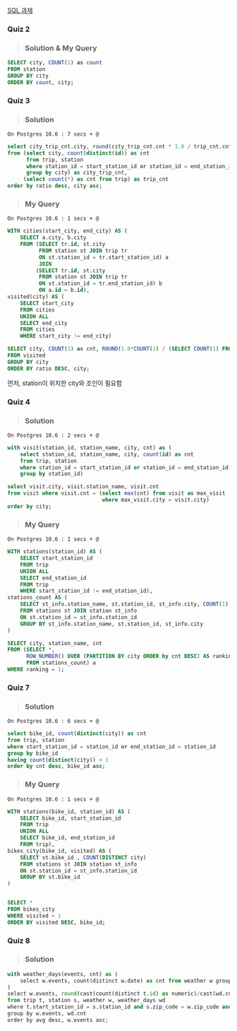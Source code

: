 
 

[SQL 과제](https://15445.courses.cs.cmu.edu/fall2018/homework1/)

### Quiz 2

> ### Solution & My Query

``` sql
SELECT city, COUNT(1) as count
FROM station
GROUP BY city
ORDER BY count, city;
```

### Quiz 3

> ### Solution

    On Postgres 10.6 : 7 secs + @

``` sql
select city_trip_cnt.city, round(city_trip_cnt.cnt * 1.0 / trip_cnt.cnt, 4) as ratio 
from (select city, count(distinct(id)) as cnt 
      from trip, station 
      where station_id = start_station_id or station_id = end_station_id 
      group by city) as city_trip_cnt, 
     (select count(*) as cnt from trip) as trip_cnt 
order by ratio desc, city asc;
```

> ### My Query

    On Postgres 10.6 : 1 secs + @

``` sql
WITH cities(start_city, end_city) AS (
	SELECT a.city, b.city
	FROM (SELECT tr.id, st.city
		  FROM station st JOIN trip tr
	      ON st.station_id = tr.start_station_id) a 
          JOIN
	     (SELECT tr.id, st.city
	      FROM station st JOIN trip tr
	      ON st.station_id = tr.end_station_id) b
          ON a.id = b.id), 
visited(city) AS (
	SELECT start_city
	FROM cities
	UNION ALL
	SELECT end_city
	FROM cities
	WHERE start_city != end_city)

SELECT city, COUNT(1) as cnt, ROUND(1.0*COUNT(1) / (SELECT COUNT(1) FROM trip), 4) AS ratio
FROM visited
GROUP BY city
ORDER BY ratio DESC, city;
```

먼저, station이 위치한 city와 조인이 필요함

###  Quiz 4

> ### Solution

    On Postgres 10.6 : 2 secs + @

``` sql
with visit(station_id, station_name, city, cnt) as (
    select station_id, station_name, city, count(id) as cnt 
    from trip, station 
    where station_id = start_station_id or station_id = end_station_id 
    group by station_id)

select visit.city, visit.station_name, visit.cnt 
from visit where visit.cnt = (select max(cnt) from visit as max_visit 
                              where max_visit.city = visit.city) 
order by city;
```

> ### My Query

    On Postgres 10.6 : 1 secs + @

``` sql
WITH stations(station_id) AS (
    SELECT start_station_id
    FROM trip
    UNION ALL
    SELECT end_station_id
    FROM trip
    WHERE start_station_id != end_station_id),
stations_count AS (
    SELECT st_info.station_name, st.station_id, st_info.city, COUNT(1) as cnt
    FROM stations st JOIN station st_info
    ON st.station_id = st_info.station_id
    GROUP BY st_info.station_name, st.station_id, st_info.city
)

SELECT city, station_name, cnt
FROM (SELECT *, 
      ROW_NUMBER() OVER (PARTITION BY city ORDER by cnt DESC) AS ranking
      FROM stations_count) a
WHERE ranking = 1;
```

### Quiz 7

> ### Solution

    On Postgres 10.6 : 6 secs + @

``` sql
select bike_id, count(distinct(city)) as cnt 
from trip, station 
where start_station_id = station_id or end_station_id = station_id 
group by bike_id 
having count(distinct(city)) > 1 
order by cnt desc, bike_id asc;
```

> ### My Query

    On Postgres 10.6 : 1 secs + @

``` sql
WITH stations(bike_id, station_id) AS (
    SELECT bike_id, start_station_id
    FROM trip
    UNION ALL
    SELECT bike_id, end_station_id
    FROM trip),
bikes_city(bike_id, visited) AS (
    SELECT st.bike_id , COUNT(DISTINCT city)
    FROM stations st JOIN station st_info
    ON st.station_id = st_info.station_id
    GROUP BY st.bike_id
)


SELECT *
FROM bikes_city
WHERE visited > 1
ORDER BY visited DESC, bike_id;
```

### Quiz 8

> ### Solution


```python
with weather_days(events, cnt) as (
    select w.events, count(distinct w.date) as cnt from weather w group by w.events
)
select w.events, round(cast(count(distinct t.id) as numeric)/cast(wd.cnt as numeric), 4) as avg 
from trip t, station s, weather w, weather_days wd
where t.start_station_id = s.station_id and s.zip_code = w.zip_code and date(t.start_time) = w.date and w.events = wd.events
group by w.events, wd.cnt
order by avg desc, w.events asc;
```
